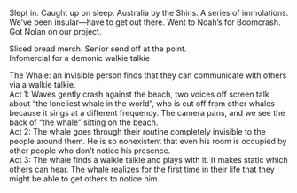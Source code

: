 Slept in. Caught up on sleep. Australia by the Shins. A series of immolations. We’ve been insular—have to get out there. Went to Noah’s for Boomcrash. Got Nolan on our project. 

Sliced bread merch. Senior send off at the point.  
Infomercial for a demonic walkie talkie

The Whale: an invisible person finds that they can communicate with others via a walkie talkie.   
Act 1: Waves gently crash against the beach, two voices off screen talk about “the loneliest whale in the world”, who is cut off from other whales because it sings at a different frequency. The camera pans, and we see the back of “the whale” sitting on the beach.   
Act 2: The whale goes through their routine completely invisible to the people around them. He is so nonexistent that even his room is occupied by other people who don’t notice his presence.  
Act 3: The whale finds a walkie talkie and plays with it. It makes static which others can hear. The whale realizes for the first time in their life that they might be able to get others to notice him.